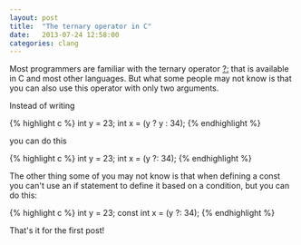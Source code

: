 ```yaml
---
layout: post
title:  "The ternary operator in C"
date:   2013-07-24 12:58:00
categories: clang
---
```


Most programmers are familiar with the ternary operator [?:](http://en.wikipedia.org/wiki/%3F:#C) that is available in C and most other languages.
But what some people may not know is that you can also use this operator with only two arguments.

Instead of writing

{% highlight c %}
int y = 23;
int x = (y ? y : 34);
{% endhighlight %}

you can do this

{% highlight c %}
int y = 23;
int x = (y ?: 34);
{% endhighlight %}

The other thing some of you may not know is that when defining a const you can't use an if statement to define it based on a condition, but you can do this:

{% highlight c %}
int y = 23;
const int x = (y ?: 34);
{% endhighlight %}

That's it for the first post!
